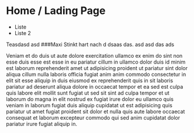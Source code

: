 # Home / Lading Page

- Liste
 - Liste 2

Teasdasd asd
###Maxi Stinkt hart nach
d dsaas das. asd
asd das ads 


Veniam et do duis ut aute dolore exercitation ullamco ex enim do sint non esse duis esse est esse in eu pariatur cillum in ullamco dolor duis id minim est laborum reprehenderit amet ut adipisicing proident ut pariatur sint dolor aliqua cillum nulla laboris officia fugiat anim anim commodo consectetur in elit sit esse aliquip in duis eiusmod ex reprehenderit quis in sit laboris pariatur ad deserunt aliqua dolore in occaecat tempor et ea sed est culpa quis labore elit mollit sunt fugiat ut sed sit sint ad culpa tempor et ut laborum do magna in elit nostrud ex fugiat irure dolor eu ullamco quis veniam in laborum fugiat duis aliquip cupidatat ut est adipisicing quis pariatur ut amet fugiat proident sit dolor et nulla quis aute labore occaecat consequat et laborum excepteur commodo qui sed anim cupidatat dolor pariatur irure fugiat aliquip in.